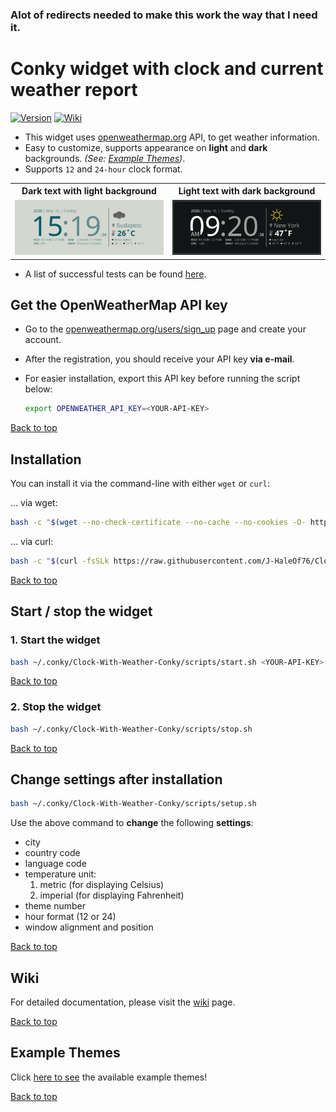 ### Alot of redirects needed to make this work the way that I need it.

# Conky widget with clock and current weather report

[![Version](https://img.shields.io/badge/dynamic/json.svg?label=version&url=https://api.github.com/repos/takattila/Clock-With-Weather-Conky/releases/latest&query=tag_name)](https://github.com/takattila/Clock-With-Weather-Conky/releases)
[![Wiki](https://img.shields.io/badge/wiki-docs-orange)](https://github.com/takattila/Clock-With-Weather-Conky/wiki)


- This widget uses [openweathermap.org](https://openweathermap.org) API, to get weather information.
- Easy to customize, supports appearance on **light** and **dark** backgrounds. *(See: [Example Themes](./themes/themes.md))*.
- Supports `12` and `24-hour` clock format.

<table>
    <tr>
        <th>
            Dark text with light background
        </th>
        <th>
            Light text with dark background
        </th>
    </tr>
    <tr>
        <td>
            <img src="./images/screenshots/budapest-dark-blue.png">
        </td>
        <td>
            <img src="./images/screenshots/new-york-light-bg.png">
        </td>
    </tr>
</table>

- A list of successful tests can be found [here](TESTS.md).


## Get the OpenWeatherMap API key

- Go to the [openweathermap.org/users/sign_up](https://home.openweathermap.org/users/sign_up) page and create your account.
- After the registration, you should receive your API key **via e-mail**.
- For easier installation, export this API key before running the script below:

  ```bash
  export OPENWEATHER_API_KEY=<YOUR-API-KEY>
  ```

[Back to top](#conky-widget-with-clock-and-current-weather-report)

## Installation

You can install it via the command-line with either `wget` or `curl`:

... via wget:

```bash
bash -c "$(wget --no-check-certificate --no-cache --no-cookies -O- https://raw.githubusercontent.com/J-HaleOf76/Clock-With-Weather-Conky/v0.5.0/scripts/install.sh)"
```

... via curl:

```bash
bash -c "$(curl -fsSLk https://raw.githubusercontent.com/J-HaleOf76/Clock-With-Weather-Conky/v0.5.0/scripts/install.sh)"
```

[Back to top](#conky-widget-with-clock-and-current-weather-report)

## Start / stop the widget

### 1. Start the widget

```bash
bash ~/.conky/Clock-With-Weather-Conky/scripts/start.sh <YOUR-API-KEY>
```

[Back to top](#conky-widget-with-clock-and-current-weather-report)

### 2. Stop the widget

```bash
bash ~/.conky/Clock-With-Weather-Conky/scripts/stop.sh
```

[Back to top](#conky-widget-with-clock-and-current-weather-report)

## Change settings after installation

```bash
bash ~/.conky/Clock-With-Weather-Conky/scripts/setup.sh
```

Use the above command to **change** the following **settings**:

- city
- country code
- language code
- temperature unit:
  1. metric (for displaying Celsius)
  2. imperial (for displaying Fahrenheit)
- theme number
- hour format (12 or 24)
- window alignment and position

[Back to top](#conky-widget-with-clock-and-current-weather-report)

## Wiki

For detailed documentation, please visit the [wiki](https://github.com/takattila/Clock-With-Weather-Conky/wiki) page.

[Back to top](#conky-widget-with-clock-and-current-weather-report)

## Example Themes

Click [here to see](./themes/themes.md) the available example themes!

[Back to top](#conky-widget-with-clock-and-current-weather-report)
